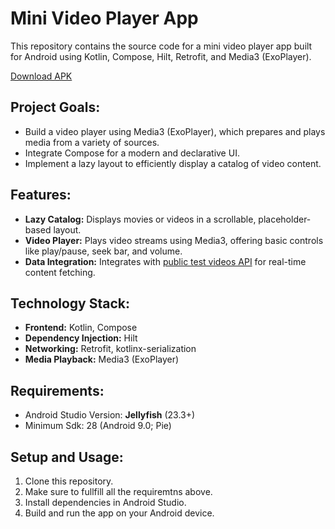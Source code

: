 # Mini Video Player App

This repository contains the source code for a mini video player app built for Android using Kotlin, Compose, Hilt, Retrofit, and Media3 (ExoPlayer).

[Download APK](./app-release.apk)

## **Project Goals:**

* Build a video player using Media3 (ExoPlayer), which prepares and plays media from a variety of sources.
* Integrate Compose for a modern and declarative UI.
* Implement a lazy layout to efficiently display a catalog of video content.

## **Features:**

* **Lazy Catalog:** Displays movies or videos in a scrollable, placeholder-based layout.
* **Video Player:** Plays video streams using Media3, offering basic controls like play/pause, seek bar, and volume.
* **Data Integration:** Integrates with [public test videos API](https://mdalbinhossain.github.io/Media/api/public-test-videos.json) for real-time content fetching.

## **Technology Stack:**

* **Frontend:** Kotlin, Compose
* **Dependency Injection:** Hilt
* **Networking:** Retrofit, kotlinx-serialization
* **Media Playback:** Media3 (ExoPlayer)

## **Requirements:**

* Android Studio Version: **Jellyfish** (23.3+)
* Minimum Sdk: 28 (Android 9.0; Pie)

## **Setup and Usage:**

1. Clone this repository.
2. Make sure to fullfill all the requiremtns above.
3. Install dependencies in Android Studio.
4. Build and run the app on your Android device.
